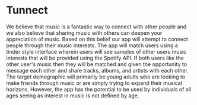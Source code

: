 # Tunnect
We believe that music is a fantastic way to connect with other people and we also believe that sharing music with others can deepen your appreciation of music.
Based on this belief our app will attempt to connect people through their music interests. The app will match users using a tinder style interface wherein 
users will see samples of other users music interests that will be provided using the Spotify API. If both users like the other user's music then they will 
be matched and given the opportunity to message each other and share tracks, albums, and artists with each other. The target demographic will primarily be 
young adults who are looking to make friends through music or are simply trying to expand their musical horizons. However, the app has the potential to be 
used by individuals of all ages seeing as interest in music is not defined by age.
